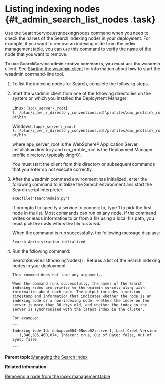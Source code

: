 # Listing indexing nodes {#t_admin_search_list_nodes .task}

Use the SearchService.listIndexingNodes command when you need to check the names of the Search indexing nodes in your deployment. For example, if you want to remove an indexing node from the index management table, you can use this command to verify the name of the node that you want to remove.

To use SearchService administrative commands, you must use the wsadmin client. See [Starting the wsadmin client](t_admin_wsadmin_starting.md) for information about how to start the wsadmin command-line tool.

1.  To list the indexing nodes for Search, complete the following steps.
2.  Start the wsadmin client from one of the following directories on the system on which you installed the Deployment Manager:

    Linux: `[app\_server\_root](../plan/i_ovr_r_directory_conventions.md)\profiles\dm\_profile\_root\bin`

    Windows: `[app\_server\_root](../plan/i_ovr_r_directory_conventions.md)/profiles/dm\_profile\_root/bin`

    where app\_server\_root is the WebSphere® Application Server installation directory and dm\_profile\_root is the Deployment Manager profile directory, typically dmgr01.

    You must start the client from this directory or subsequent commands that you enter do not execute correctly.

3.  After the wsadmin command environment has initialized, enter the following command to initialize the Search environment and start the Search script interpreter:

    ```
    execfile("searchAdmin.py")
    ```

    If prompted to specify a service to connect to, type 1 to pick the first node in the list. Most commands can run on any node. If the command writes or reads information to or from a file using a local file path, you must pick the node where the file is stored.

    When the command is run successfully, the following message displays:

    ```
    Search Administration initialized
    ```

4.  Run the following command:

    SearchService.listIndexingNodes\(\)
    :   Returns a list of the Search indexing nodes in your deployment.

        This command does not take any arguments.

        When the command runs successfully, the names of the Search indexing nodes are printed to the wsadmin console along with information about each node. The output includes a version timestamp and information that indicates whether the node is an indexing node or a non-indexing node, whether the index on the server is more than 30 days old, and whether the index on the server is synchronized with the latest index in the cluster.

        For example:

        ```
        Indexing Node Id: dubxpcvm084-0Node02:server1, Last Crawl Version: 
           1,340,285,460,074, Indexer: true, Out of Date: false, Out of Sync: false
        
        ```


**Parent topic:**[Managing the Search index](../admin/c_admin_search_manage_index.md)

**Related information**  


[Removing a node from the index management table](../admin/t_admin_search_remove_node.md)


